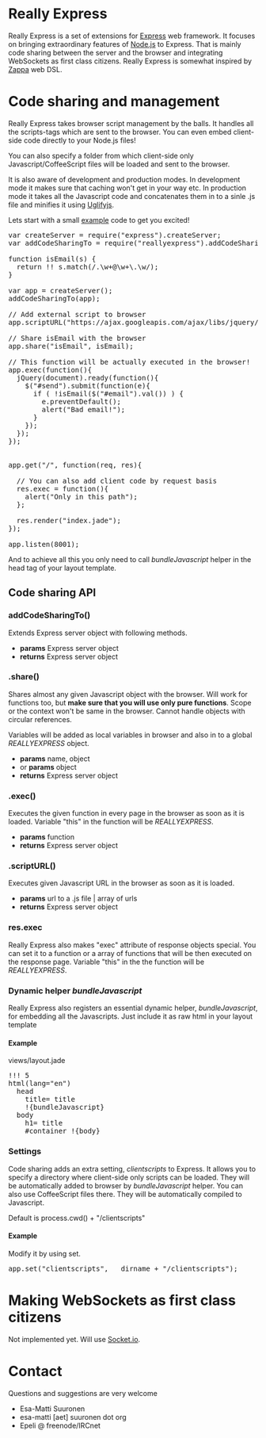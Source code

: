 

# Really Express

Really Express is a set of extensions for [Express][] web framework. It focuses
on bringing extraordinary features of [Node.js][] to Express. That is mainly
code sharing between the server and the browser and integrating WebSockets as
first class citizens. Really Express is somewhat inspired by [Zappa][] web DSL.


# Code sharing and management

Really Express takes browser script management by the balls. It handles all the
scripts-tags which are sent to the browser. You can even embed client-side code
directly to your Node.js files!

You can also specify a folder from which client-side only
Javascript/CoffeeScript files will be loaded and sent to the browser.

It is also aware of development and production modes. In development mode it
makes sure that caching won't get in your way etc. In production mode it takes
all the Javascript code and concatenates them in to a sinle .js file and
minifies it using [Uglifyjs][].


Lets start with a small [example][] code to get you excited!


<pre>
var createServer = require("express").createServer;
var addCodeSharingTo = require("reallyexpress").addCodeSharingTo;

function isEmail(s) {
  return !! s.match(/.\w+@\w+\.\w/);
}

var app = createServer();
addCodeSharingTo(app);

// Add external script to browser
app.scriptURL("https://ajax.googleapis.com/ajax/libs/jquery/1.5/jquery.min.js");

// Share isEmail with the browser
app.share("isEmail", isEmail);

// This function will be actually executed in the browser!
app.exec(function(){
  jQuery(document).ready(function(){
    $("#send").submit(function(e){
      if ( !isEmail($("#email").val()) ) {
        e.preventDefault();
        alert("Bad email!");
      }
    });
  });
});


app.get("/", function(req, res){

  // You can also add client code by request basis
  res.exec = function(){
    alert("Only in this path");
  };

  res.render("index.jade");
});

app.listen(8001);
</pre>

And to achieve all this you only need to call *bundleJavascript* helper in the
head tag of your layout template.


## Code sharing API

###  addCodeSharingTo()

Extends Express server object with following methods.

- **params** Express server object
- **returns** Express server object

### .share()

Shares almost any given Javascript object with the browser. Will work for
functions too, but **make sure that you will use only pure functions**. Scope
or the context won't be same in the browser. Cannot handle objects with
circular references.

Variables will be added as local variables in browser and also in to a global
*REALLYEXPRESS* object.

- **params** name, object
- or **params** object
- **returns** Express server object

### .exec()

Executes the given function in every page in the browser as soon as it is
loaded. Variable "this" in the function will be *REALLYEXPRESS*.

- **params** function
- **returns** Express server object

### .scriptURL()

Executes given Javascript URL in the browser as soon as it is loaded.

- **params** url to a .js file | array of urls
- **returns** Express server object


### res.exec

Really Express also makes "exec" attribute of response objects special.  You
can set it to a function or a array of functions that will be then executed on
the response page.  Variable "this" in the the function will be *REALLYEXPRESS*.


### Dynamic helper *bundleJavascript*

Really Express also registers an essential dynamic helper, *bundleJavascript*,
for embedding all the Javascripts. Just include it as raw html in your layout
template

#### Example

views/layout.jade

<pre>
!!! 5                                
html(lang="en")                      
  head                               
    title= title                     
    !{bundleJavascript}              
  body                               
    h1= title                        
    #container !{body}               
</pre>

### Settings

Code sharing adds an extra setting, *clientscripts* to Express. It allows you
to specify a directory where client-side only scripts can be loaded. They will
be automatically added to browser by *bundleJavascript* helper. You can also
use CoffeeScript files there. They will be automatically compiled to
Javascript.

Default is process.cwd() + "/clientscripts"

#### Example

Modify it by using set.

<pre>
app.set("clientscripts", __dirname + "/clientscripts");
</pre>


# Making WebSockets as first class citizens

Not implemented yet. Will use [Socket.io][].
  
# Contact

Questions and suggestions are very welcome

- Esa-Matti Suuronen
- esa-matti [aet] suuronen dot org
- Epeli @ freenode/IRCnet



[Express]: http://expressjs.com/
[Node.js]: http://nodejs.org/
[Zappa]: https://github.com/mauricemach/zappa
[Uglifyjs]: https://github.com/mishoo/UglifyJS
[Socket.io]: http://socket.io/
[example]: https://github.com/epeli/reallyexpress/tree/master/examples/simple

